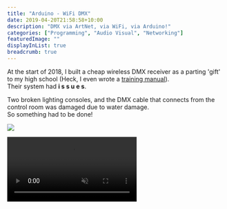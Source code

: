 ```yaml
---
title: "Arduino - WiFi DMX"
date: 2019-04-20T21:58:58+10:00
description: "DMX via ArtNet, via WiFi, via Arduino!"
categories: ["Programming", "Audio Visual", "Networking"]
featuredImage: ""
displayInList: true
breadcrumb: true
---
```


At the start of 2018, I built a cheap wireless DMX receiver as a parting 'gift' to my high school (Heck, I even wrote a [training manual](https://sydneytech.github.io/sal/)).  
Their system had **i s s u e s**.  

Two broken lighting consoles, and the DMX cable that connects from the control room was damaged due to water damage.  
So something had to be done!

<style>
img {
max-height: 50vh;
}
</style>
![](PHOTO_20180124_113134.jpg)

<video autoplay loop muted src="VIDEO_20170207_144659-1-1.mp4" style="max-height: 50vh" />
I threw together an ESP8266 NodeMCU V3, a MAX485 chip, and added a barrel type DC socket

---

Fast forward to 2019, it was time to remake it - saying as I was needing to wireless control some DMX fixtures  
![](USER_SCOPED_TEMP_DATA_MSGR_PHOTO_FOR_UPLOAD_1554983905342.jpg_1554983906885.jpeg)

---

Using the [LXDMXWiFi_Library](https://github.com/claudeheintz/LXDMXWiFi_Library) by Claude Heintz

```arduino
/*
  Attach (ESP8266) D4 to (RS485) DI
  Attach VCC to 3V3
  Attach GNDs together

  Supposedly meant to short DE and RE to VCC

  1B
  2G
  3A

  D4 is the DMX out
*/


///

static const uint8_t ACTIVITY_INDICATOR_PIN = D0;
static const char *SSID = "< YOUR WIFI SSID >";
static const char *PASS = "< YOUR WIFI PASS >";

static const int subnet = 0;
static const int universe = 0;

static char* name = "ESP8266 Receiver";
// "ESP8266 ArtNet to DMX Receiver"

///

#include <LXESP8266UARTDMX.h>
#include <ESP8266WiFi.h>
#include <WiFiUdp.h>
#include <LXDMXWiFi.h>
#include <LXWiFiArtNet.h>

LXDMXWiFi* interface;
WiFiUDP wUDP;

uint8_t led_state_activity = 0;
void blinkActivity() {
  digitalWrite(ACTIVITY_INDICATOR_PIN, !(led_state_activity = !led_state_activity) ? HIGH : LOW);
}

void setup() {
  Serial.begin(115200);
  Serial.println("Starting WiFi to DMX bridge");

  pinMode(ACTIVITY_INDICATOR_PIN, OUTPUT);

  ESP8266DMX.startOutput();

  WiFi.mode(WIFI_STA);
  WiFi.begin(SSID, PASS);

  Serial.print("Connecting to wireless network: ");
  Serial.println(SSID);
  while (WiFi.status() != WL_CONNECTED) {
    delay(500);
    blinkActivity();
  }
  Serial.print("Connected with IP: ");
  Serial.print(WiFi.localIP());

  interface = new LXWiFiArtNet(WiFi.localIP(), WiFi.subnetMask());
  ((LXWiFiArtNet*)interface)->setSubnetUniverse(subnet, universe); // 0 based! So subnet 1 (which is 0,), and universe 4
  strcpy(((LXWiFiArtNet*)interface)->shortName(), name);
  strcpy(((LXWiFiArtNet*)interface)->longName(), name);

  wUDP.begin(interface->dmxPort());

  ((LXWiFiArtNet*)interface)->send_art_poll_reply(&wUDP);

  digitalWrite(ACTIVITY_INDICATOR_PIN, HIGH);
  led_state_activity = 0;
}


void loop() {
  if ( interface->readDMXPacket(&wUDP) ) {
    Serial.print("data");
    for (int i = 1; i <= interface->numberOfSlots(); i++) {
      ESP8266DMX.setSlot(i , interface->getSlot(i));
    }
    blinkActivity();
  }
}

```